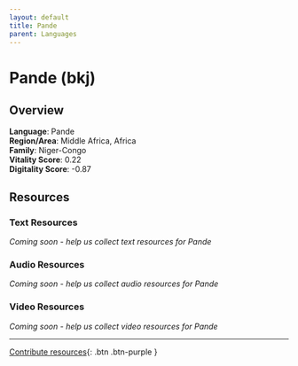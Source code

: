 ```yaml
---
layout: default
title: Pande
parent: Languages
---
```


# Pande (bkj)

## Overview

**Language**: Pande  
**Region/Area**: Middle Africa, Africa  
**Family**: Niger-Congo  
**Vitality Score**: 0.22  
**Digitality Score**: -0.87  

## Resources

### Text Resources
*Coming soon - help us collect text resources for Pande*

### Audio Resources
*Coming soon - help us collect audio resources for Pande*

### Video Resources
*Coming soon - help us collect video resources for Pande*

---

[Contribute resources](https://fairtrain.github.io/){: .btn .btn-purple }
